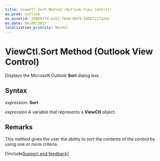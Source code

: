 ```yaml
---
title: ViewCtl.Sort Method (Outlook View Control)
ms.prod: outlook
ms.assetid: 2906877d-ea52-7b9d-09f9-58607217a2de
ms.date: 06/08/2017
localization_priority: Normal
---
```



# ViewCtl.Sort Method (Outlook View Control)

Displays the Microsoft Outlook  **Sort** dialog box.


## Syntax

 _expression_. **Sort**

_expression_ A variable that represents a  **ViewCtl** object.


## Remarks

This method gives the user the ability to sort the contents of the control by using one or more criteria.

[!include[Support and feedback](~/includes/feedback-boilerplate.md)]